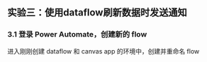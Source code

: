 ## 实验三：使用dataflow刷新数据时发送通知

### 3.1 登录 Power Automate，创建新的 flow

进入刚刚创建 dataflow 和 canvas app 的环境中，创建并重命名 flow



